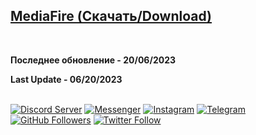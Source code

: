 ## [MediaFire (Скачать/Download)](https://www.mediafire.com/file/x28w46ed7wp9xii/ni_by_DarhangeR.zip/file "Скачать с MediaFire")
<br/> 

**Последнее обновление - 20/06/2023**
<br/>

**Last Update - 06/20/2023**
<br/><br/>
  
[![Discord Server](https://img.shields.io/discord/396973077478768653?style=flat-squeree&logo=discord&logoColor=white&label=DarhangeR%20Rotations&labelColor=black&color=gray&cacheSeconds=3650)](https://discord.gg/xBFKJc6QRr)
[![Messenger](https://img.shields.io/badge/Messenger-00B2FF?style=flat-squaree&logo=messenger&logoColor=white&color=black)](http://m.me/darhanger)
[![Instagram](https://img.shields.io/badge/Instagram-E4405F?style=flat-squaree&logo=instagram&logoColor=white&color=black)](https://www.instagram.com/darhanger/)
[![Telegram](https://img.shields.io/badge/Telegram-2CA5E0?style=flat-squaree&logo=telegram&logoColor=white&color=black)](http://t.me/darhanger)
[![GitHub Followers](https://img.shields.io/github/followers/darhanger?label=Follow&style=flat-squaree&logo=github&labelColor=black&color=black&cacheSeconds=5)](https://github.com/darhanger)
[![Twitter Follow](https://img.shields.io/twitter/follow/darhanger?style=flat-squaree&logo=Twitter&logoColor=white&labelColor=black&color=black)](https://twitter.com/intent/follow?screen_name=darhanger)
